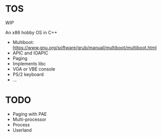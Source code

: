 # TOS

*WIP*

An x86 hobby OS in C++

- Multiboot: https://www.gnu.org/software/grub/manual/multiboot/multiboot.html
- APIC and IOAPIC
- Paging
- Implements libc
- VGA or VBE console
- PS/2 keyboard
- ...

# TODO

- Paging with PAE
- Multi-processor
- Process
- Userland
